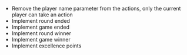 - Remove the player name parameter from the actions, only the current player can take an action
- Implement round ended
- Implement game ended
- Implement round winner
- Implement game winner
- Implement excellence points
